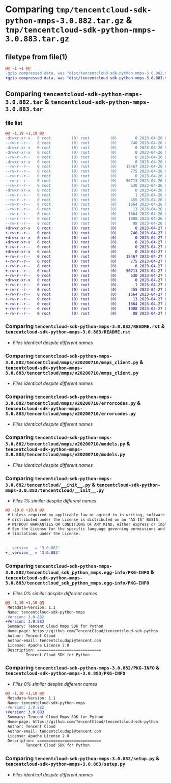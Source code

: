 # Comparing `tmp/tencentcloud-sdk-python-mmps-3.0.882.tar.gz` & `tmp/tencentcloud-sdk-python-mmps-3.0.883.tar.gz`

## filetype from file(1)

```diff
@@ -1 +1 @@
-gzip compressed data, was "dist/tencentcloud-sdk-python-mmps-3.0.882.tar", last modified: Wed Apr 26 03:38:33 2023, max compression
+gzip compressed data, was "dist/tencentcloud-sdk-python-mmps-3.0.883.tar", last modified: Thu Apr 27 00:40:34 2023, max compression
```

## Comparing `tencentcloud-sdk-python-mmps-3.0.882.tar` & `tencentcloud-sdk-python-mmps-3.0.883.tar`

### file list

```diff
@@ -1,19 +1,19 @@
-drwxr-xr-x   0 root         (0) root         (0)        0 2023-04-26 03:38:33.000000 tencentcloud-sdk-python-mmps-3.0.882/
--rw-r--r--   0 root         (0) root         (0)      740 2023-04-26 03:38:33.000000 tencentcloud-sdk-python-mmps-3.0.882/README.rst
-drwxr-xr-x   0 root         (0) root         (0)        0 2023-04-26 03:38:33.000000 tencentcloud-sdk-python-mmps-3.0.882/tencentcloud/
-drwxr-xr-x   0 root         (0) root         (0)        0 2023-04-26 03:38:33.000000 tencentcloud-sdk-python-mmps-3.0.882/tencentcloud/mmps/
--rw-r--r--   0 root         (0) root         (0)        0 2023-04-26 03:38:33.000000 tencentcloud-sdk-python-mmps-3.0.882/tencentcloud/mmps/__init__.py
-drwxr-xr-x   0 root         (0) root         (0)        0 2023-04-26 03:38:33.000000 tencentcloud-sdk-python-mmps-3.0.882/tencentcloud/mmps/v20200710/
--rw-r--r--   0 root         (0) root         (0)    15467 2023-04-26 03:38:33.000000 tencentcloud-sdk-python-mmps-3.0.882/tencentcloud/mmps/v20200710/mmps_client.py
--rw-r--r--   0 root         (0) root         (0)      775 2023-04-26 03:38:33.000000 tencentcloud-sdk-python-mmps-3.0.882/tencentcloud/mmps/v20200710/errorcodes.py
--rw-r--r--   0 root         (0) root         (0)        0 2023-04-26 03:38:33.000000 tencentcloud-sdk-python-mmps-3.0.882/tencentcloud/mmps/v20200710/__init__.py
--rw-r--r--   0 root         (0) root         (0)    50713 2023-04-26 03:38:33.000000 tencentcloud-sdk-python-mmps-3.0.882/tencentcloud/mmps/v20200710/models.py
--rw-r--r--   0 root         (0) root         (0)      630 2023-04-26 03:38:33.000000 tencentcloud-sdk-python-mmps-3.0.882/tencentcloud/__init__.py
-drwxr-xr-x   0 root         (0) root         (0)        0 2023-04-26 03:38:33.000000 tencentcloud-sdk-python-mmps-3.0.882/tencentcloud_sdk_python_mmps.egg-info/
--rw-r--r--   0 root         (0) root         (0)        1 2023-04-26 03:38:33.000000 tencentcloud-sdk-python-mmps-3.0.882/tencentcloud_sdk_python_mmps.egg-info/dependency_links.txt
--rw-r--r--   0 root         (0) root         (0)      455 2023-04-26 03:38:33.000000 tencentcloud-sdk-python-mmps-3.0.882/tencentcloud_sdk_python_mmps.egg-info/SOURCES.txt
--rw-r--r--   0 root         (0) root         (0)     1664 2023-04-26 03:38:33.000000 tencentcloud-sdk-python-mmps-3.0.882/tencentcloud_sdk_python_mmps.egg-info/PKG-INFO
--rw-r--r--   0 root         (0) root         (0)       13 2023-04-26 03:38:33.000000 tencentcloud-sdk-python-mmps-3.0.882/tencentcloud_sdk_python_mmps.egg-info/top_level.txt
--rw-r--r--   0 root         (0) root         (0)     1664 2023-04-26 03:38:33.000000 tencentcloud-sdk-python-mmps-3.0.882/PKG-INFO
--rw-r--r--   0 root         (0) root         (0)     1008 2023-04-26 03:38:33.000000 tencentcloud-sdk-python-mmps-3.0.882/setup.py
--rw-r--r--   0 root         (0) root         (0)       88 2023-04-26 03:38:33.000000 tencentcloud-sdk-python-mmps-3.0.882/setup.cfg
+drwxr-xr-x   0 root         (0) root         (0)        0 2023-04-27 00:40:34.000000 tencentcloud-sdk-python-mmps-3.0.883/
+-rw-r--r--   0 root         (0) root         (0)      740 2023-04-27 00:40:34.000000 tencentcloud-sdk-python-mmps-3.0.883/README.rst
+drwxr-xr-x   0 root         (0) root         (0)        0 2023-04-27 00:40:34.000000 tencentcloud-sdk-python-mmps-3.0.883/tencentcloud/
+drwxr-xr-x   0 root         (0) root         (0)        0 2023-04-27 00:40:34.000000 tencentcloud-sdk-python-mmps-3.0.883/tencentcloud/mmps/
+-rw-r--r--   0 root         (0) root         (0)        0 2023-04-27 00:40:34.000000 tencentcloud-sdk-python-mmps-3.0.883/tencentcloud/mmps/__init__.py
+drwxr-xr-x   0 root         (0) root         (0)        0 2023-04-27 00:40:34.000000 tencentcloud-sdk-python-mmps-3.0.883/tencentcloud/mmps/v20200710/
+-rw-r--r--   0 root         (0) root         (0)    15467 2023-04-27 00:40:34.000000 tencentcloud-sdk-python-mmps-3.0.883/tencentcloud/mmps/v20200710/mmps_client.py
+-rw-r--r--   0 root         (0) root         (0)      775 2023-04-27 00:40:34.000000 tencentcloud-sdk-python-mmps-3.0.883/tencentcloud/mmps/v20200710/errorcodes.py
+-rw-r--r--   0 root         (0) root         (0)        0 2023-04-27 00:40:34.000000 tencentcloud-sdk-python-mmps-3.0.883/tencentcloud/mmps/v20200710/__init__.py
+-rw-r--r--   0 root         (0) root         (0)    50713 2023-04-27 00:40:34.000000 tencentcloud-sdk-python-mmps-3.0.883/tencentcloud/mmps/v20200710/models.py
+-rw-r--r--   0 root         (0) root         (0)      630 2023-04-27 00:40:34.000000 tencentcloud-sdk-python-mmps-3.0.883/tencentcloud/__init__.py
+drwxr-xr-x   0 root         (0) root         (0)        0 2023-04-27 00:40:34.000000 tencentcloud-sdk-python-mmps-3.0.883/tencentcloud_sdk_python_mmps.egg-info/
+-rw-r--r--   0 root         (0) root         (0)        1 2023-04-27 00:40:34.000000 tencentcloud-sdk-python-mmps-3.0.883/tencentcloud_sdk_python_mmps.egg-info/dependency_links.txt
+-rw-r--r--   0 root         (0) root         (0)      455 2023-04-27 00:40:34.000000 tencentcloud-sdk-python-mmps-3.0.883/tencentcloud_sdk_python_mmps.egg-info/SOURCES.txt
+-rw-r--r--   0 root         (0) root         (0)     1664 2023-04-27 00:40:34.000000 tencentcloud-sdk-python-mmps-3.0.883/tencentcloud_sdk_python_mmps.egg-info/PKG-INFO
+-rw-r--r--   0 root         (0) root         (0)       13 2023-04-27 00:40:34.000000 tencentcloud-sdk-python-mmps-3.0.883/tencentcloud_sdk_python_mmps.egg-info/top_level.txt
+-rw-r--r--   0 root         (0) root         (0)     1664 2023-04-27 00:40:34.000000 tencentcloud-sdk-python-mmps-3.0.883/PKG-INFO
+-rw-r--r--   0 root         (0) root         (0)     1008 2023-04-27 00:40:34.000000 tencentcloud-sdk-python-mmps-3.0.883/setup.py
+-rw-r--r--   0 root         (0) root         (0)       88 2023-04-27 00:40:34.000000 tencentcloud-sdk-python-mmps-3.0.883/setup.cfg
```

### Comparing `tencentcloud-sdk-python-mmps-3.0.882/README.rst` & `tencentcloud-sdk-python-mmps-3.0.883/README.rst`

 * *Files identical despite different names*

### Comparing `tencentcloud-sdk-python-mmps-3.0.882/tencentcloud/mmps/v20200710/mmps_client.py` & `tencentcloud-sdk-python-mmps-3.0.883/tencentcloud/mmps/v20200710/mmps_client.py`

 * *Files identical despite different names*

### Comparing `tencentcloud-sdk-python-mmps-3.0.882/tencentcloud/mmps/v20200710/errorcodes.py` & `tencentcloud-sdk-python-mmps-3.0.883/tencentcloud/mmps/v20200710/errorcodes.py`

 * *Files identical despite different names*

### Comparing `tencentcloud-sdk-python-mmps-3.0.882/tencentcloud/mmps/v20200710/models.py` & `tencentcloud-sdk-python-mmps-3.0.883/tencentcloud/mmps/v20200710/models.py`

 * *Files identical despite different names*

### Comparing `tencentcloud-sdk-python-mmps-3.0.882/tencentcloud/__init__.py` & `tencentcloud-sdk-python-mmps-3.0.883/tencentcloud/__init__.py`

 * *Files 1% similar despite different names*

```diff
@@ -10,8 +10,8 @@
 # Unless required by applicable law or agreed to in writing, software
 # distributed under the License is distributed on an "AS IS" BASIS,
 # WITHOUT WARRANTIES OR CONDITIONS OF ANY KIND, either express or implied.
 # See the License for the specific language governing permissions and
 # limitations under the License.
 
 
-__version__ = '3.0.882'
+__version__ = '3.0.883'
```

### Comparing `tencentcloud-sdk-python-mmps-3.0.882/tencentcloud_sdk_python_mmps.egg-info/PKG-INFO` & `tencentcloud-sdk-python-mmps-3.0.883/tencentcloud_sdk_python_mmps.egg-info/PKG-INFO`

 * *Files 0% similar despite different names*

```diff
@@ -1,10 +1,10 @@
 Metadata-Version: 1.1
 Name: tencentcloud-sdk-python-mmps
-Version: 3.0.882
+Version: 3.0.883
 Summary: Tencent Cloud Mmps SDK for Python
 Home-page: https://github.com/TencentCloud/tencentcloud-sdk-python
 Author: Tencent Cloud
 Author-email: tencentcloudapi@tencent.com
 License: Apache License 2.0
 Description: ============================
         Tencent Cloud SDK for Python
```

### Comparing `tencentcloud-sdk-python-mmps-3.0.882/PKG-INFO` & `tencentcloud-sdk-python-mmps-3.0.883/PKG-INFO`

 * *Files 0% similar despite different names*

```diff
@@ -1,10 +1,10 @@
 Metadata-Version: 1.1
 Name: tencentcloud-sdk-python-mmps
-Version: 3.0.882
+Version: 3.0.883
 Summary: Tencent Cloud Mmps SDK for Python
 Home-page: https://github.com/TencentCloud/tencentcloud-sdk-python
 Author: Tencent Cloud
 Author-email: tencentcloudapi@tencent.com
 License: Apache License 2.0
 Description: ============================
         Tencent Cloud SDK for Python
```

### Comparing `tencentcloud-sdk-python-mmps-3.0.882/setup.py` & `tencentcloud-sdk-python-mmps-3.0.883/setup.py`

 * *Files identical despite different names*

